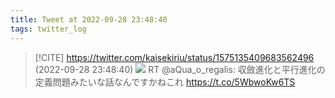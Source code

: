 ```yaml
---
title: Tweet at 2022-09-28 23:48:40
tags: twitter_log
---
```


> [!CITE] https://twitter.com/kaisekiriu/status/1575135409683562496 (2022-09-28 23:48:40)
> ![](https://twitter.com/kaisekiriu/status/1575135409683562496)
> RT @aQua_o_regalis: 収斂進化と平行進化の定義問題みたいな話なんですかねこれ https://t.co/5WbwoKw6TS
